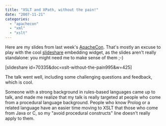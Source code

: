 ```yaml
---
title: "XSLT and XPath, without the pain!"
date: "2007-11-21"
categories: 
  - "apachecon"
  - "xml"
  - "xslt"
---
```


Here are my slides from last week's [ApacheCon](http://www.us.apachecon.com). That's mostly an excuse to play with the cool [slideshare](http://www.slideshare.net/bdelacretaz/xslt-without-the-pain) embedding widget, as the slides aren't really standalone: you might need me to make sense of them ;-)

\[slideshare id=70335&doc=xslt-without-the-pain995&w=425\]

The talk went well, including some challenging questions and feedback, which is cool.

Someone with a strong background in rules-based languages came up to talk, and made me realize that my talk is really targeted at people who come from a procedural language background. People who know Prolog or a related language have an easier time moving to XSLT that those who come from Java or C, so my "avoid procedural constructs" line doesn't really apply to them.
